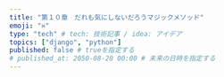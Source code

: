 ```yaml
---
title: "第１０章　だれも気にしないだろうマジックメソッド"
emoji: "♓️"
type: "tech" # tech: 技術記事 / idea: アイデア
topics: ["django", "python"]
published: false # trueを指定する
# published_at: 2050-08-20 00:00 # 未来の日時を指定する
---
```

